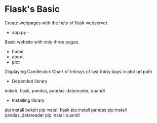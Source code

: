 # Flask's Basic

Create webpages with the help of flask webserver.

* app.py -

Basic website with only three pages.

* home 
* about
* plot

Displaying Candlestick Chart of Infosys of last thirty days in plot url path

* Depended library

bokeh, flask, pandas, pandas-datareader, quandl

* Installing library

pip install bokeh
pip install flask
pip install pandas
pip install pandas_datareader
pip install quandl

